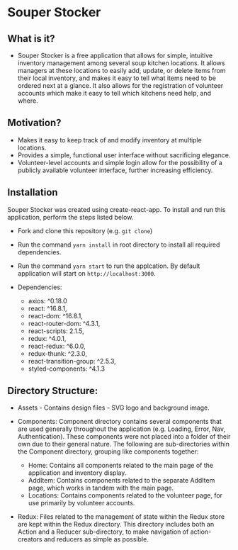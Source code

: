# **Souper Stocker**

## What is it?

- Souper Stocker is a free application that allows for simple, intuitive inventory management among several soup kitchen locations. It allows managers at these locations to easily add, update, or delete items from their local inventory, and makes it easy to tell what items need to be ordered next at a glance. It also allows for the registration of volunteer accounts which make it easy to tell which kitchens need help, and where.

## Motivation?

- Makes it easy to keep track of and modify inventory at multiple locations.
- Provides a simple, functional user interface without sacrificing elegance.
- Volunteer-level accounts and simple login allow for the possibility of a publicly available volunteer interface, further increasing efficiency.

## Installation

Souper Stocker was created using create-react-app. To install and run this application, perform the steps listed below.

- Fork and clone this repository (e.g. `git clone`)
- Run the command `yarn install` in root directory to install all required dependencies.
- Run the command `yarn start` to run the applcation. By default application will start on `http://localhost:3000`.

- Dependencies:

  - axios: ^0.18.0
  - react: ^16.8.1,
  - react-dom: ^16.8.1,
  - react-router-dom: ^4.3.1,
  - react-scripts: 2.1.5,
  - redux: ^4.0.1,
  - react-redux: ^6.0.0,
  - redux-thunk: ^2.3.0,
  - react-transition-group: ^2.5.3,
  - styled-components: ^4.1.3

## Directory Structure:

- Assets - Contains design files - SVG logo and background image.

- Components: Component directory contains several components that are used generally throughout the application (e.g. Loading, Error, Nav, Authentication). These components were not placed into a folder of their own due to their general nature. The following are sub-directories within the Component directory, grouping like components together:

  - Home: Contains all components related to the main page of the application and inventory display.
  - AddItem: Contains components related to the separate AddItem page, which works in tandem with the main page.
  - Locations: Contains components related to the volunteer page, for use primarily by volunteer accounts.

- Redux: Files related to the management of state within the Redux store are kept within the Redux directory. This directory includes both an Action and a Reducer sub-directory, to make navigation of action-creators and reducers as simple as possible.
